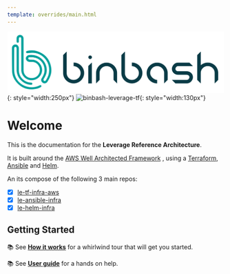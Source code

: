 ```yaml
---
template: overrides/main.html
---
```


![binbash-logo](./assets/images/logos/binbash.png "Binbash"){: style="width:250px"}
![binbash-leverage-tf](./assets/images/logos/binbash-leverage-terraform.png#right "Leverage"){: style="width:130px"}

# Welcome
This is the documentation for the **Leverage Reference Architecture**.

It is built around the [AWS Well Architected Framework](https://aws.amazon.com/architecture/well-architected/)
, using a [Terraform](https://www.terraform.io/), [Ansible](https://www.ansible.com/) and [Helm](https://helm.sh/).

An its compose of the following 3 main repos:

- [x] [le-tf-infra-aws](https://github.com/binbashar/le-tf-infra-aws)
- [x] [le-ansible-infra](https://github.com/binbashar/le-ansible-infra)
- [x] [le-helm-infra](https://github.com/binbashar/le-helm-infra)

## Getting Started
:books: See [**How it works**](./how-it-works/index.md) for a whirlwind tour that will get you started.

:books: See [**User guide**](./user-guide/index.md) for a hands on help.